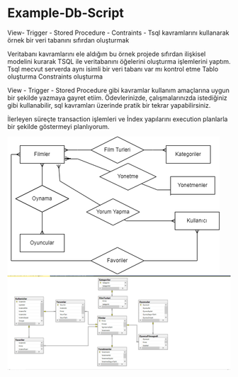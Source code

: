 # Example-Db-Script
View- Trigger - Stored Procedure - Contraints - Tsql kavramlarını kullanarak örnek bir veri tabanını sıfırdan oluşturmak

Veritabanı kavramlarını ele aldığım bu örnek projede sıfırdan ilişkisel modelini kurarak TSQL ile veritabanını öğelerini oluşturma işlemlerini yaptım. 
Tsql mecvut serverda aynı isimli bir veri tabanı var mı kontrol etme
Tablo oluşturma
Constraints oluşturma

View - Trigger - Stored Procedure gibi kavramlar kullanım amaçlarına uygun bir şekilde yazmaya gayret etiim. Ödevlerinizde, çalışmalarınızda istediğiniz gibi kullanabilir, sql kavramları üzerinde pratik bir tekrar yapabilirsiniz.

İlerleyen süreçte transaction işlemleri ve İndex yapılarını execution planlarla bir şekilde göstermeyi planlıyorum. 


![git_islevleri.jpg](https://github.com/hasanbaysal/Example-Db-Script/blob/master/relation%20diagram.png)
![git_islevleri.jpg](https://github.com/hasanbaysal/Example-Db-Script/blob/master/db-diagram.png)
